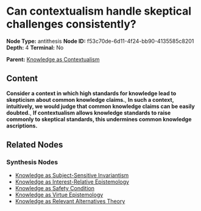 # Can contextualism handle skeptical challenges consistently?

**Node Type:** antithesis
**Node ID:** f53c70de-6d11-4f24-bb90-4135585c8201
**Depth:** 4
**Terminal:** No

**Parent:** [Knowledge as Contextualism](knowledge-as-contextualism-synthesis-a0c821ad-5e81-4523-b2aa-733ce2bea431.md)

## Content

**Consider a context in which high standards for knowledge lead to skepticism about common knowledge claims.**, **In such a context, intuitively, we would judge that common knowledge claims can be easily doubted.**, **If contextualism allows knowledge standards to raise commonly to skeptical standards, this undermines common knowledge ascriptions.**

## Related Nodes

### Synthesis Nodes

- [Knowledge as Subject-Sensitive Invariantism](knowledge-as-subject-sensitive-invariantism-synthesis-b3bd3556-a9ff-4531-baab-ad764cc8d928.md)
- [Knowledge as Interest-Relative Epistemology](knowledge-as-interest-relative-epistemology-synthesis-c73427f7-70c9-4a54-a93f-6562d066bbac.md)
- [Knowledge as Safety Condition](knowledge-as-safety-condition-synthesis-27f9a38b-ac0f-4f95-a2ec-9bc381856c25.md)
- [Knowledge as Virtue Epistemology](knowledge-as-virtue-epistemology-synthesis-bb5af2e7-3e5b-4da0-9fc9-4a573d1d441f.md)
- [Knowledge as Relevant Alternatives Theory](knowledge-as-relevant-alternatives-theory-synthesis-04c76b3b-3996-4563-b178-3f2541409dfe.md)

